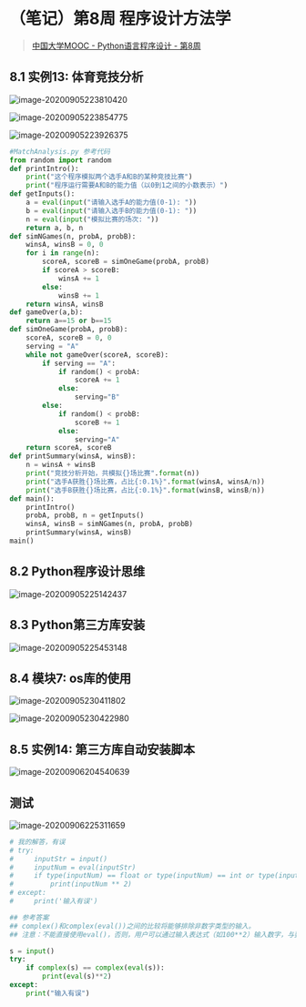 # （笔记）第8周 程序设计方法学

>[中国大学MOOC - Python语言程序设计 - 第8周](https://www.icourse163.org/learn/BIT-268001?tid=1460270441#/learn/content?type=detail&id=1236349110&sm=1)

## 8.1 实例13: 体育竞技分析

![image-20200905223810420](https://raw.githubusercontent.com/bobo6668/markdown-pictures-bobo/master/img/pythonMOOC/20200905223900.png)

![image-20200905223854775](https://raw.githubusercontent.com/bobo6668/markdown-pictures-bobo/master/img/pythonMOOC/20200905223854.png)

![image-20200905223926375](https://raw.githubusercontent.com/bobo6668/markdown-pictures-bobo/master/img/pythonMOOC/20200905223926.png)

```python
#MatchAnalysis.py 参考代码
from random import random
def printIntro():
    print("这个程序模拟两个选手A和B的某种竞技比赛")
    print("程序运行需要A和B的能力值（以0到1之间的小数表示）")
def getInputs():
    a = eval(input("请输入选手A的能力值(0-1): "))
    b = eval(input("请输入选手B的能力值(0-1): "))
    n = eval(input("模拟比赛的场次: "))
    return a, b, n
def simNGames(n, probA, probB):
    winsA, winsB = 0, 0
    for i in range(n):
        scoreA, scoreB = simOneGame(probA, probB)
        if scoreA > scoreB:
            winsA += 1
        else:
            winsB += 1
    return winsA, winsB
def gameOver(a,b):
    return a==15 or b==15
def simOneGame(probA, probB):
    scoreA, scoreB = 0, 0
    serving = "A"
    while not gameOver(scoreA, scoreB):
        if serving == "A":
            if random() < probA:
                scoreA += 1
            else:
                serving="B"
        else:
            if random() < probB:
                scoreB += 1
            else:
                serving="A"
    return scoreA, scoreB
def printSummary(winsA, winsB):
    n = winsA + winsB
    print("竞技分析开始，共模拟{}场比赛".format(n))
    print("选手A获胜{}场比赛，占比{:0.1%}".format(winsA, winsA/n))
    print("选手B获胜{}场比赛，占比{:0.1%}".format(winsB, winsB/n))
def main():
    printIntro()
    probA, probB, n = getInputs()
    winsA, winsB = simNGames(n, probA, probB)
    printSummary(winsA, winsB)
main()
```

## 8.2 Python程序设计思维

![image-20200905225142437](https://raw.githubusercontent.com/bobo6668/markdown-pictures-bobo/master/img/pythonMOOC/20200905225142.png)

## 8.3 Python第三方库安装

![image-20200905225453148](https://raw.githubusercontent.com/bobo6668/markdown-pictures-bobo/master/img/pythonMOOC/20200905225453.png)

## 8.4 模块7: os库的使用

![image-20200905230411802](https://raw.githubusercontent.com/bobo6668/markdown-pictures-bobo/master/img/pythonMOOC/20200905230620.png)

![image-20200905230422980](https://raw.githubusercontent.com/bobo6668/markdown-pictures-bobo/master/img/pythonMOOC/20200905230631.png)

## 8.5 实例14: 第三方库自动安装脚本

![image-20200906204540639](https://raw.githubusercontent.com/bobo6668/markdown-pictures-bobo/master/img/pythonMOOC/20200906204540.png)

## 测试

![image-20200906225311659](https://raw.githubusercontent.com/bobo6668/markdown-pictures-bobo/master/img/pythonMOOC/20200906225311.png)

```python
# 我的解答，有误
# try:
#     inputStr = input()
#     inputNum = eval(inputStr)
#     if type(inputNum) == float or type(inputNum) == int or type(inputNum) == complex:
#         print(inputNum ** 2)
# except:
#     print('输入有误')

## 参考答案
## complex()和complex(eval())之间的比较将能够排除非数字类型的输入。
## 注意：不能直接使用eval()，否则，用户可以通过输入表达式（如100**2）输入数字，与要求不同（在实际应用中带来安全隐患）。

s = input()
try:
    if complex(s) == complex(eval(s)):
        print(eval(s)**2)
except:
    print("输入有误")
```

